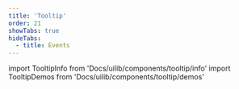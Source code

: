 ```yaml
---
title: 'Tooltip'
order: 21
showTabs: true
hideTabs:
  - title: Events
---
```


import TooltipInfo from 'Docs/uilib/components/tooltip/info'
import TooltipDemos from 'Docs/uilib/components/tooltip/demos'

<TooltipInfo />
<TooltipDemos />
